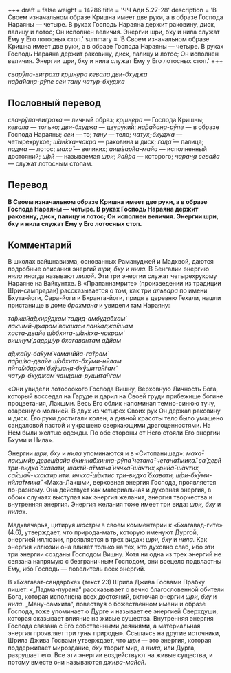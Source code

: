 +++
draft = false
weight = 14286
title = 'ЧЧ Ади 5.27-28'
description = 'В Своем изначальном образе Кришна имеет две руки, а в образе Господа Нараяны — четыре. В руках Господь Нараяна держит раковину, диск, палицу и лотос; Он исполнен величия. Энергии шри, бху и нила служат Ему у Его лотосных стоп.'
summary = 'В Своем изначальном образе Кришна имеет две руки, а в образе Господа Нараяны — четыре. В руках Господь Нараяна держит раковину, диск, палицу и лотос; Он исполнен величия. Энергии шри, бху и нила служат Ему у Его лотосных стоп.'
+++

_сварӯпа-виграха кр̣шн̣ера кевала дви-бхуджа  
на̄ра̄йан̣а-рӯпе сеи тану чатур-бхуджа_

## Пословный перевод

_сва_\-_рӯпа_\-_виграха_ — личный образ; _кр̣шн̣ера_ — Господа Кришны; _кевала_ — только; _дви_\-_бхуджа_ — двурукий; _на̄ра̄йан̣а_\-_рӯпе_ — в образе Господа Нараяны; _сеи_ — то; _тану_ — тело; _чатух̣_\-_бхуджа_ — четырехрукое; _ш́ан̇кха_\-_чакра_ — раковина и диск; _гада̄_ — палица; _падма_ — лотос; _маха̄_ — великих; _аиш́варйа_\-_майа_ — исполненный достояний; _ш́рӣ_ — называемая _шри_; _йа̄н̇ра_ — которого; _чаран̣а_ _севайа_ — служат лотосным стопам.

## Перевод

**В Своем изначальном образе Кришна имеет две руки, а в образе Господа Нараяны — четыре. В руках Господь Нараяна держит раковину, диск, палицу и лотос; Он исполнен величия. Энергии шри, бху и нила служат Ему у Его лотосных стоп.**

## Комментарий

В школах вайшнавизма, основанных Рамануджей и Мадхвой, даются подробные описания энергий _шри, бху_ и _нила._ В Бенгалии энергию _нила_ иногда называют _лилой_. Эти три энергии служат четырехрукому Нараяне на Вайкунтхе. В «Прапаннамрите» (произведении из традиции Шри-сампрадаи) рассказывается о том, как три _альвара_ по имени Бхута-йоги, Сара-йоги и Бхранта-йоги, придя в деревню Гехали, нашли пристанище в доме _брахмана_ и увидели там Нараяну:

_та̄ркшйа̄дхирӯд̣хам̇ тад̣ид-амбуда̄бхам̇  
лакшмӣ-дхарам̇ вакшаси пан̇каджа̄кшам  
хаста-двайе ш́обхита-ш́ан̇кха-чакрам̇  
вишн̣ум̇ дадр̣ш́ур бхагавантам а̄дйам_

_а̄джа̄ну-ба̄хум̇ каманӣйа-га̄трам̇  
па̄рш́ва-двайе ш́обхита-бхӯми-нӣлам  
пӣта̄мбарам̇ бхӯшан̣а-бхӯшита̄н̇гам̇  
чатур-бхуджам̇ чандана-рушита̄н̇гам_

«Они увидели лотосоокого Господа Вишну, Верховную Личность Бога, который восседал на Гаруде и дарил на Своей груди прибежище богине процветания, Лакшми. Весь Его облик напоминал темно-синюю тучу, озаренную молнией. В двух из четырех Своих рук Он держал раковину и диск. Его руки достигали колен, а дивной красоты тело было умащено сандаловой пастой и украшено сверкающими драгоценностями. На Нем были желтые одежды. По обе стороны от Него стояли Его энергии Бхуми и Нила».

Энергии _шри, бху_ и _нила_ упоминаются и в «Ситопанишад»: _маха̄-лакшмӣр девеш́асйа бхинна̄бхинна-рӯпа̄ четана̄-четана̄тмика̄. са̄ девӣ три-видха̄ бхавати, ш́актй-а̄тмана̄ иччха̄-ш́актих̣ крийа̄-ш́актих̣ са̄кша̄ч-чхактир ити. иччха̄-ш́актис три-видха̄ бхавати, ш́ри-бхӯми-нӣла̄тмика̄._ «Маха-Лакшми, верховная энергия Господа, проявляется по-разному. Она действует как материальная и духовная энергия, в обоих случаях выступая как энергия желания, энергия творчества и внутренняя энергия. Энергия желания тоже имеет три вида: _шри, бху_ и _нила_».

Мадхвачарья, цитируя _шастры_ в своем комментарии к «Бхагавад-гите» (4.6), утверждает, что природа-мать, которую именуют Дургой, энергией иллюзии, проявляется в трех видах: _шри, бху_ и _нила._ Как энергия иллюзии она влияет только на тех, кто духовно слаб, ибо эти три энергии созданы Господом Вишну. Хотя ни одна из трех энергий не связана напрямую с безграничным Господом, они всецело подвластны Ему, ибо Господь — повелитель всех энергий.

В «Бхагават-сандарбхе» (текст 23) Шрила Джива Госвами Прабху пишет: «„Падма-пурана“ рассказывает о вечно благословенной обители Бога, которая исполнена всех достояний, включая энергии _шри, бху_ и _нила_. „Ману-самхита“, повествуя о божественном имени и образе Господа, тоже упоминает о Дурге и называет ее энергией Сверхдуши, которая оказывает влияние на живые существа. Внутренняя энергия Господа связана с Его собственными деяниями, а материальная энергия проявляет три _гуны_ природы». Ссылаясь на другие источники, Шрила Джива Госвами утверждает, что _шри_ — это энергия, которая поддерживает мироздание, _бху_ творит мир, а _нила,_ или Дурга, разрушает его. Все эти энергии воздействуют на живые существа, и потому вместе они называются _джива-майей_.
